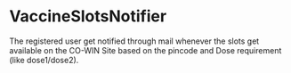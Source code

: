 # VaccineSlotsNotifier
The registered user get notified through mail whenever the slots get available on the CO-WIN Site based on the pincode and Dose requirement (like dose1/dose2).
